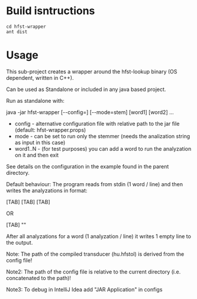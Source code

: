 # Build isntructions
    cd hfst-wrapper
    ant dist

# Usage

This sub-project creates a wrapper around the hfst-lookup binary (OS dependent, written in C++).

Can be used as Standalone or included in any java based project.

Run as standalone with:

java -jar hfst-wrapper [--config=<config file>] [--mode=stem] [word1] [word2] ...

* config - alternative configuration file with relative path to the jar file (default: hfst-wrapper.props)
* mode - can be set to run only the stemmer (needs the analization string as input in this case)
* word1..N - (for test purposes) you can add a word to run the analyzation on it and then exit

See details on the configuration in the example found in the parent directory.

Default behaviour:
The program reads from stdin (1 word / line) and then writes the analyzations in format:

<source> [TAB] <analyzation> [TAB] <lemma> [TAB] <features>

OR

<source> [TAB] "<unknown>"

After all analyzations for a word (1 analyzation / line) it writes 1 empty line to the output.

Note: The path of the compiled transducer (hu.hfstol) is derived from the config file!

Note2: The path of the config file is relative to the current directory (i.e. concatenated to the path)!

Note3: To debug in IntelliJ Idea add "JAR Application" in configs 

